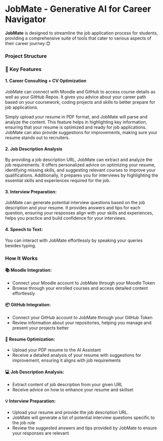 # JobMate - Generative AI for Career Navigator
**JobMate** is designed to streamline the job application process for students, providing a comprehensive suite of tools that cater to various aspects of their career journey.😊

### Project Structure

### 🚀 Key Features

#### 1. Career Consulting + CV Optimization

JobMate can connect with Moodle and GitHub to access course details as well as your GitHub Repos. It gives you advice about your career path based on your coursework, coding projects and skills to better prepare for job applications.

Simply upload your resume in PDF format, and JobMate will parse and analyze the content. This feature helps in highlighting key information, ensuring that your resume is optimized and ready for job applications. JobMate can also provide suggestions for improvements, making sure your resume stands out to recruiters.

#### 2. Job Description Analysis

By providing a job description URL, JobMate can extract and analyze the job requirements. It offers personalized advice on optimizing your resume, identifying missing skills, and suggesting relevant courses to improve your qualifications. Additionally, it prepares you for interviews by highlighting the essential skills and experiences required for the job.

#### 3. Interview Preparation:
JobMate can generate potential interview questions based on the job description and your resume. It provides answers and tips for each question, ensuring your responses align with your skills and experiences, helps you practice and build confidence for your interviews.

#### 4. Speech to Text:
You can interact with JobMate effortlessly by speaking your queries besides typing.

### How It Works

#### 📚 Moodle Integration:
- Connect your Moodle account to JobMate through your Moodle Token
- Browse through your enrolled courses and access detailed content effortlessly

#### 📦 GitHub Integration:
- Connect your GitHub account to JobMate through your GitHub Token
- Review information about your repositories, helping you manage and present your projects better

#### 📝 Resume Optimization:
- Upload your PDF resume to the AI Assistant
- Receive a detailed analysis of your resume with suggestions for improvement, ensuring it aligns with job requirements

#### 💻 Job Description Analysis:
- Extract content of job description from your given URL
- Receive advice on how to enhance your resume and skillset

#### 💡 Interview Preparation:
- Upload your resume and provide the job description URL.
- JobMate will generate a list of potential interview questions specific to the job role
- Review the suggested answers and tips provided by JobMate to ensure your responses are relevant


